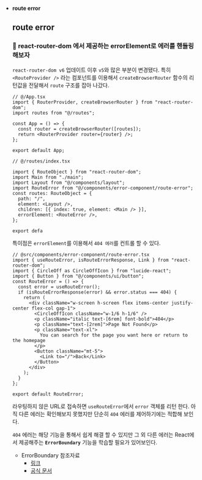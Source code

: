 - **route error**

  ## route error

  ### 📝 react-router-dom 에서 제공하는 errorElement로 에러를 핸들링 해보자

  `react-router-dom v6` 업데이트 이후 `v5`와 많은 부분이 변경됐다. 특히 `<RouteProvider />` 라는 컴포넌트를 이용해서 `createBrowserRouter` 함수의 리턴값을 전달해서 `route` 구조를 잡아 나갔다.

  ```tsx
  // @/App.tsx
  import { RouterProvider, createBrowserRouter } from "react-router-dom";
  import routes from "@/routes";

  const App = () => {
    const router = createBrowserRouter([routes]);
    return <RouterProvider router={router} />;
  };

  export default App;
  ```

  ```tsx
  // @/routes/index.tsx

  import { RouteObject } from "react-router-dom";
  import Main from "./main";
  import Layout from "@/components/layout";
  import RouteError from "@/components/error-component/route-error";
  const routes: RouteObject = {
    path: "/",
    element: <Layout />,
    children: [{ index: true, element: <Main /> }],
    errorElement: <RouteError />,
  };

  export defa
  ```

  특이점은 `errorElement`를 이용해서 `404 에러`를 컨트롤 할 수 있다.

  ```tsx
  // @src/components/error-component/route-error.tsx
  import { useRouteError, isRouteErrorResponse, Link } from "react-router-dom";
  import { CircleOff as CircleOffIcon } from "lucide-react";
  import { Button } from "@/components/ui/button";
  const RouteError = () => {
    const error = useRouteError();
    if (isRouteErrorResponse(error) && error.status === 404) {
      return (
        <div className="w-screen h-screen flex items-center justify-center flex-col gap-1">
          <CircleOffIcon className="w-1/6 h-1/6" />
          <p className="italic text-[6rem] font-bold">404</p>
          <p className="text-[2rem]">Page Not Found</p>
          <p className="text-xl">
            You can search for the page you want here or return to the homepage
          </p>
          <Button className="mt-5">
            <Link to="/">Back</Link>
          </Button>
        </div>
      );
    }
  };

  export default RouteError;
  ```

  라우팅하지 않은 URL로 접속하면 `useRouteError`에서 `error` 객체를 리턴 한다. 아직 다른 에러는 확인해보지 못했지만 단순히 `404` 에러를 제어하기에는 적합해 보인다.

  `404` 에러는 해당 기능을 통해서 쉽게 해결 할 수 있지만 그 외 다른 에러는 React에서 제공해주는 **`ErrorBoundary`** 기능을 학습할 필요가 있어보인다.

  - ErrorBoundary 참조자료
    - [링크](https://jikor1st.tistory.com/23?category=1271628)
    - [공식 문서](https://ko.legacy.reactjs.org/docs/error-boundaries.html)
